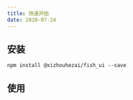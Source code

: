 ```yaml
---
title: 快速开始
date: 2020-07-24
---
```


## 安装

```
npm install @xizhouhezai/fish_ui --save
```

## 使用
